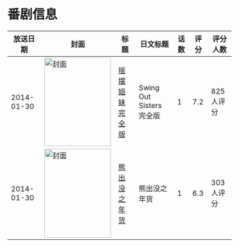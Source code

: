 # 番剧信息

|放送日期|封面|标题|日文标题|话数|评分|评分人数|
|---|---|---|---|---|---|---|
|2014-01-30|<img src="/img/no_icon_subject.png" alt="封面" style="width:150px;height:200px;object-fit:cover;">|[摇摆姐妹 完全版](https://bangumi.tv/subject/95609)|Swing Out Sisters 完全版|1|7.2|825人评分|
|2014-01-30|<img src="//lain.bgm.tv/pic/cover/c/d9/a0/107538_S1fgW.jpg" alt="封面" style="width:150px;height:200px;object-fit:cover;">|[熊出没之年货](https://bangumi.tv/subject/107538)|熊出没之年货|1|6.3|303人评分|
